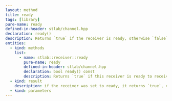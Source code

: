```yaml
---
layout: method
title: ready
tags: [library]
pure-name: ready
defined-in-header: stlab/channel.hpp 
declaration: ready()
description: Returns `true` if the receiver is ready, otherwise `false`.
entities:
  - kind: methods
    list:
      - name: stlab::receiver::ready
        pure-name: ready
        defined-in-header: stlab/channel.hpp 
        declaration: bool ready() const
        description: Returns `true` if this receiver is ready to receive values.
  - kind: result
    description: if the receiver was set to ready, it returns `true`, otherwise `false`; the initial value is `false`.
  - kind: parameters
---
```

